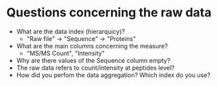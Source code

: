 # Questions concerning the raw data

  - What are the data index (hierarquicy)?
    - "Raw file" -> "Sequence" -> "Proteins"
  - What are the main columns concerning the measure?
    - "MS/MS Count", "Intensity"
  - Why are there values of the Sequence column empty?
  - The raw data refers to count/intensity at peptides level?
  - How did you perfom the data aggregation? Which index do you use?
